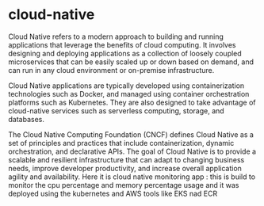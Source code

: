 # cloud-native
Cloud Native refers to a modern approach to building and running applications that leverage the benefits of cloud computing. It involves designing and deploying applications as a collection of loosely coupled microservices that can be easily scaled up or down based on demand, and can run in any cloud environment or on-premise infrastructure.

Cloud Native applications are typically developed using containerization technologies such as Docker, and managed using container orchestration platforms such as Kubernetes. They are also designed to take advantage of cloud-native services such as serverless computing, storage, and databases.

The Cloud Native Computing Foundation (CNCF) defines Cloud Native as a set of principles and practices that include containerization, dynamic orchestration, and declarative APIs. The goal of Cloud Native is to provide a scalable and resilient infrastructure that can adapt to changing business needs, improve developer productivity, and increase overall application agility and availability.
Here it is cloud native monitoring app :
this is build  to monitor the cpu percentage and memory percentage usage
and it was deployed using the kubernetes and AWS tools like EKS nad ECR
